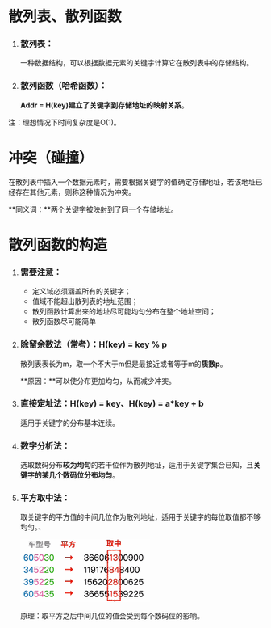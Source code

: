 # 散列表、散列函数

1. ### 散列表：

   一种数据结构，可以根据数据元素的关键字计算它在散列表中的存储结构。

2. ### 散列函数（哈希函数）：

   **Addr = H(key)**建立了关键字到存储地址的**映射关系**。



注：理想情况下时间复杂度是O(1)。



# 冲突（碰撞）

​		在散列表中插入一个数据元素时，需要根据关键字的值确定存储地址，若该地址已经存在其他元素，则称这种情况为冲突。



**同义词：**两个关键字被映射到了同一个存储地址。



# 散列函数的构造

1. ### 需要注意：

   - 定义域必须涵盖所有的关键字；
   - 值域不能超出散列表的地址范围；
   - 散列函数计算出来的地址尽可能均匀分布在整个地址空间；
   - 散列函数尽可能简单

2. ### 除留余数法（常考）：H(key) = key % p

   散列表表长为m，取一个不大于m但是最接近或者等于m的**质数p**。  

   

   **原因：**可以使分布更加均匀，从而减少冲突。

   

3. ### 直接定址法：H(key) = key、H(key) = a*key + b

   适用于关键字的分布基本连续。 

   

4. ### 数字分析法：

   选取数码分布**较为均匀**的若干位作为散列地址，适用于关键字集合已知，且**关键字的某几个数码位分布均匀**。

   

5. ### 平方取中法：

   取关键字的平方值的中间几位作为散列地址，适用于关键字的每位取值都不够均匀。、

   ![image-20250616181535981](images/image-20250616181535981.png)

   原理：取平方之后中间几位的值会受到每个数码位的影响。

